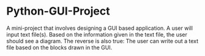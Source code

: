 # Python-GUI-Project
A mini-project that involves designing a GUI based application. A user will input text file(s). Based on the information given in the text file, the user should see a diagram. The reverse is also true: The user can write out a text file based on the blocks drawn in the GUI.
